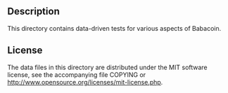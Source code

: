 Description
------------

This directory contains data-driven tests for various aspects of Babacoin.

License
--------

The data files in this directory are distributed under the MIT software
license, see the accompanying file COPYING or
http://www.opensource.org/licenses/mit-license.php.

